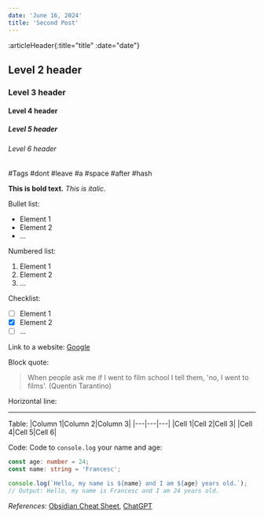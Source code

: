 ```yaml
---
date: 'June 16, 2024'
title: 'Second Post'
---
```


:articleHeader{:title="title" :date="date"}

## Level 2 header

### Level 3 header

#### Level 4 header

##### Level 5 header

###### Level 6 header

#Tags #dont #leave #a #space #after #hash

**This is bold text.**
_This is italic._

Bullet list:

- Element 1
- Element 2
- ...

Numbered list:

1. Element 1
2. Element 2
3. ...

Checklist:

- [ ] Element 1
- [x] Element 2
- [ ] ...

Link to a website: [Google](https://www.google.com)

Block quote:

> When people ask me if I went to film school I tell them, 'no, I went to films'. (Quentin Tarantino)

Horizontal line:

---

Table:
|Column 1|Column 2|Column 3|
|---|---|---|
|Cell 1|Cell 2|Cell 3|
|Cell 4|Cell 5|Cell 6|

Code:
Code to `console.log` your name and age:

```ts
const age: number = 24;
const name: string = 'Francesc';

console.log(`Hello, my name is ${name} and I am ${age} years old.`);
// Output: Hello, my name is Francesc and I am 24 years old.
```

_References_: [Obsidian Cheat Sheet](https://publish-01.obsidian.md/access/09cfa50ec31c0f01873549787f02a7e0/assets/Markdown%20Cheat%20Sheet.pdf), [ChatGPT](https://chat.openai.com/chat)
